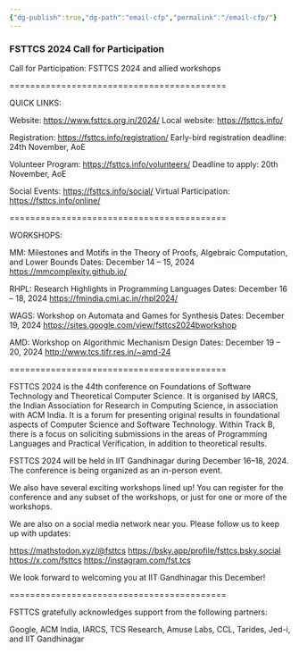 ```yaml
---
{"dg-publish":true,"dg-path":"email-cfp","permalink":"/email-cfp/"}
---
```


### FSTTCS 2024 Call for Participation

Call for Participation: FSTTCS 2024
and allied workshops

==========================================

QUICK LINKS:

Website: https://www.fsttcs.org.in/2024/
Local website: https://fsttcs.info/

Registration: https://fsttcs.info/registration/
Early-bird registration deadline: 24th November, AoE

Volunteer Program: https://fsttcs.info/volunteers/
Deadline to apply: 20th November, AoE

Social Events: https://fsttcs.info/social/
Virtual Participation: https://fsttcs.info/online/

==========================================

WORKSHOPS:

MM: Milestones and Motifs in the Theory of Proofs, Algebraic Computation, and Lower Bounds
Dates: December 14 – 15, 2024
https://mmcomplexity.github.io/

RHPL: Research Highlights in Programming Languages
Dates: December 16 – 18, 2024
https://fmindia.cmi.ac.in/rhpl2024/

WAGS: Workshop on Automata and Games for Synthesis
Dates: December 19, 2024
https://sites.google.com/view/fsttcs2024bworkshop

AMD: Workshop on Algorithmic Mechanism Design
Dates: December 19 – 20, 2024
http://www.tcs.tifr.res.in/~amd-24

==========================================


FSTTCS 2024 is the 44th conference on Foundations of Software Technology and Theoretical Computer Science. It is organised by IARCS, the Indian Association for Research in Computing Science, in association with ACM India. It is a forum for presenting original results in foundational aspects of Computer Science and Software Technology. Within Track B, there is a focus on soliciting submissions in the areas of Programming Languages and Practical Verification, in addition to theoretical results.

FSTTCS 2024 will be held in IIT Gandhinagar during December 16–18, 2024. The conference is being organized as an in-person event.

We also have several exciting workshops lined up! You can register for the conference and any subset of the workshops, or just for one or more of the workshops. 

We are also on a social media network near you. Please follow us to keep up with updates:

https://mathstodon.xyz/@fsttcs
https://bsky.app/profile/fsttcs.bsky.social
https://x.com/fsttcs
https://instagram.com/fst.tcs

We look forward to welcoming you at IIT Gandhinagar this December!

==========================================

FSTTCS gratefully acknowledges support from the following partners:

Google, ACM India, IARCS, TCS Research, Amuse Labs, CCL, Tarides, Jed-i, and IIT Gandhinagar

